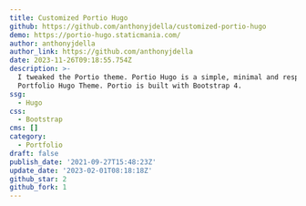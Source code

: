 ```yaml
---
title: Customized Portio Hugo
github: https://github.com/anthonyjdella/customized-portio-hugo
demo: https://portio-hugo.staticmania.com/
author: anthonyjdella
author_link: https://github.com/anthonyjdella
date: 2023-11-26T09:18:55.754Z
description: >-
  I tweaked the Portio theme. Portio Hugo is a simple, minimal and responsive
  Portfolio Hugo Theme. Portio is built with Bootstrap 4.
ssg:
  - Hugo
css:
  - Bootstrap
cms: []
category:
  - Portfolio
draft: false
publish_date: '2021-09-27T15:48:23Z'
update_date: '2023-02-01T08:18:18Z'
github_star: 2
github_fork: 1
---
```

